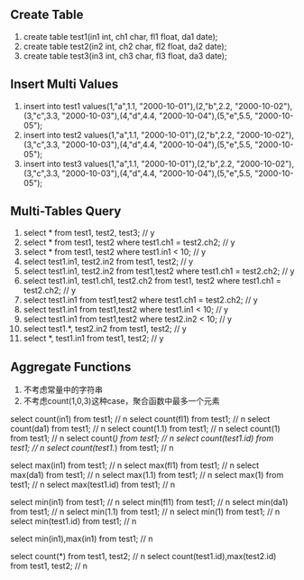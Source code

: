 ## Create Table
1. create table test1(in1 int, ch1 char, fl1 float, da1 date); 
2. create table test2(in2 int, ch2 char, fl2 float, da2 date); 
3. create table test3(in3 int, ch3 char, fl3 float, da3 date); 

## Insert Multi Values
1. insert into test1 values(1,"a",1.1, "2000-10-01"),(2,"b",2.2, "2000-10-02"),(3,"c",3.3, "2000-10-03"),(4,"d",4.4, "2000-10-04"),(5,"e",5.5, "2000-10-05");
2. insert into test2 values(1,"a",1.1, "2000-10-01"),(2,"b",2.2, "2000-10-02"),(3,"c",3.3, "2000-10-03"),(4,"d",4.4, "2000-10-04"),(5,"e",5.5, "2000-10-05");
3. insert into test3 values(1,"a",1.1, "2000-10-01"),(2,"b",2.2, "2000-10-02"),(3,"c",3.3, "2000-10-03"),(4,"d",4.4, "2000-10-04"),(5,"e",5.5, "2000-10-05");

## Multi-Tables Query
1. select * from test1, test2, test3;                                                       // y
2. select * from test1, test2 where test1.ch1 = test2.ch2;                                  // y
3. select * from test1, test2 where test1.in1 < 10;                                         // y
4. select test1.in1, test2.in2 from test1, test2;                                           // y
5. select test1.in1, test2.in2 from test1,test2 where test1.ch1 = test2.ch2;                // y
6. select test1.in1, test1.ch1, test2.ch2 from test1, test2 where test1.ch1 = test2.ch2;    // y
7. select test1.in1 from test1,test2 where test1.ch1 = test2.ch2;                           // y
8. select test1.in1 from test1,test2 where test1.in1 < 10;                                  // y
9. select test1.in1 from test1,test2 where test2.in2 < 10;                                  // y
10. select test1.*, test2.in2 from test1, test2;                                            // y
11. select *, test1.in1 from test1, test2;                                                  // y

## Aggregate Functions
1. 不考虑常量中的字符串
2. 不考虑count(1,0,3)这种case，聚合函数中最多一个元素

select count(in1) from test1;                                                            // n
select count(fl1) from test1;                                                            // n
select count(da1) from test1;                                                            // n
select count(1.1) from test1;                                                            // n
select count(1) from test1;                                                              // n
select count(*) from test1;                                                              // n
select count(test1.id) from test1;                                                       // n
select count(test1.*) from test1;                                                        // n

select max(in1) from test1;                                                              // n
select max(fl1) from test1;                                                              // n
select max(da1) from test1;                                                              // n
select max(1.1) from test1;                                                              // n
select max(1) from test1;                                                                // n
select max(test1.id) from test1;                                                         // n

select min(in1) from test1;                                                              // n
select min(fl1) from test1;                                                              // n
select min(da1) from test1;                                                              // n
select min(1.1) from test1;                                                              // n
select min(1) from test1;                                                                // n
select min(test1.id) from test1;                                                         // n

select min(in1),max(in1) from test1;                                                     // n

select count(*) from test1, test2;                                                       // n
select count(test1.id),max(test2.id) from test1, test2;                                  // n